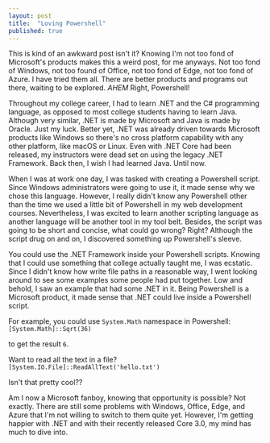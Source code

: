 ```yaml
---
layout: post
title:  "Loving Powershell"
published: true
---
```


This is kind of an awkward post isn't it? Knowing I'm not too fond of Microsoft's products makes this a weird post, for me anyways. Not too fond of Windows, not too found of Office, not too fond of Edge, not too fond of Azure. I have tried them all. There are better products and programs out there, waiting to be explored. *AHEM* Right, Powershell!

Throughout my college career, I had to learn .NET and the C# programming language, as opposed to most college students having to learn Java. Although very similar, .NET is made by Microsoft and Java is made by Oracle. Just my luck. Better yet, .NET was already driven towards Microsoft products like Windows so there's no cross platform capability with any other platform, like macOS or Linux. Even with .NET Core had been released, my instructors were dead set on using the legacy .NET Framework. Back then, I wish I had learned Java. Until now.

When I was at work one day, I was tasked with creating a Powershell script. Since Windows administrators were going to use it, it made sense why we chose this language. However, I really didn't know any Powershell other than the time we used a little bit of Powershell in my web development courses. Nevertheless, I was excited to learn another scripting language as another language will be another tool in my tool belt. Besides, the script was going to be short and concise, what could go wrong? Right? Although the script drug on and on, I discovered something up Powershell's sleeve.

You could use the .NET Framework inside your Powershell scripts. Knowing that I could use something that college actually taught me, I was ecstatic. Since I didn't know how write file paths in a reasonable way, I went looking around to see some examples some people had put together. Low and behold, I saw an example that had some .NET in it. Being Powershell is a Microsoft product, it made sense that .NET could live inside a Powershell script. 

For example, you could use `System.Math` namespace in Powershell:<br>
`[System.Math]::Sqrt(36)`

to get the result `6`.

Want to read all the text in a file?<br>
`[System.IO.File]::ReadAllText('hello.txt')`

Isn't that pretty cool??

Am I now a Microsoft fanboy, knowing that opportunity is possible? Not exactly. There are still some problems with Windows, Office, Edge, and Azure that I'm not willing to switch to them quite yet. However, I'm getting happier with .NET and with their recently released Core 3.0, my mind has much to dive into.